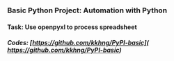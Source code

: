 ### Basic Python Project: Automation with Python

#### Task: Use openpyxl to process spreadsheet

##### Codes: [https://github.com/kkhng/PyPI-basic]( https://github.com/kkhng/PyPI-basic)


